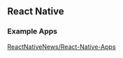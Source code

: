 ## React Native

### Example Apps

[ReactNativeNews/React-Native-Apps](https://github.com/ReactNativeNews/React-Native-Apps)  
